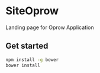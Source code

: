 # SiteOprow
Landing page for Oprow Application

## Get started

```bash
npm install -g bower
bower install
```
